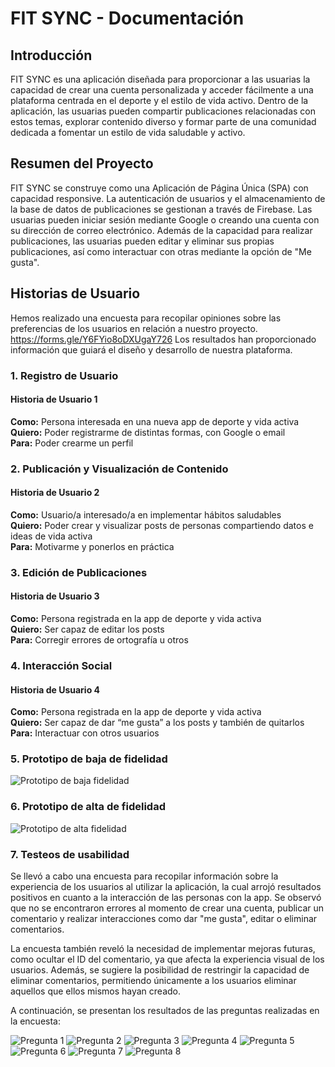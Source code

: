 # FIT SYNC - Documentación

## Introducción

FIT SYNC es una aplicación diseñada para proporcionar a las usuarias la capacidad de crear una cuenta personalizada y acceder fácilmente a una plataforma centrada en el deporte y el estilo de vida activo. Dentro de la aplicación, las usuarias pueden compartir publicaciones relacionadas con estos temas, explorar contenido diverso y formar parte de una comunidad dedicada a fomentar un estilo de vida saludable y activo.

## Resumen del Proyecto

FIT SYNC se construye como una Aplicación de Página Única (SPA) con capacidad responsive. La autenticación de usuarios y el almacenamiento de la base de datos de publicaciones se gestionan a través de Firebase. Las usuarias pueden iniciar sesión mediante Google o creando una cuenta con su dirección de correo electrónico. Además de la capacidad para realizar publicaciones, las usuarias pueden editar y eliminar sus propias publicaciones, así como interactuar con otras mediante la opción de "Me gusta".

## Historias de Usuario

Hemos realizado una encuesta para recopilar opiniones sobre las preferencias de los usuarios en relación a nuestro proyecto.
https://forms.gle/Y6FYio8oDXUgaY726
Los resultados han proporcionado información que guiará el diseño y desarrollo de nuestra plataforma.

### 1. Registro de Usuario
#### Historia de Usuario 1
**Como:** Persona interesada en una nueva app de deporte y vida activa  
**Quiero:** Poder registrarme de distintas formas, con Google o email  
**Para:** Poder crearme un perfil  

### 2. Publicación y Visualización de Contenido
#### Historia de Usuario 2
**Como:** Usuario/a interesado/a en implementar hábitos saludables  
**Quiero:** Poder crear y visualizar posts de personas compartiendo datos e ideas de vida activa  
**Para:** Motivarme y ponerlos en práctica  

### 3. Edición de Publicaciones
#### Historia de Usuario 3
**Como:** Persona registrada en la app de deporte y vida activa  
**Quiero:** Ser capaz de editar los posts  
**Para:** Corregir errores de ortografía u otros  

### 4. Interacción Social
#### Historia de Usuario 4
**Como:** Persona registrada en la app de deporte y vida activa  
**Quiero:** Ser capaz de dar “me gusta” a los posts y también de quitarlos  
**Para:** Interactuar con otros usuarios

  
### 5. Prototipo de baja de fidelidad
![Prototipo de baja fidelidad](./src/IMAGENES/prototipo-baja.png)

### 6. Prototipo de alta de fidelidad
![Prototipo de alta fidelidad](./src/IMAGENES/prototipo-alta.png)

### 7. Testeos de usabilidad 

Se llevó a cabo una encuesta para recopilar información sobre la experiencia de los usuarios al utilizar la aplicación, la cual arrojó resultados positivos en cuanto a la interacción de las personas con la app. Se observó que no se encontraron errores al momento de crear una cuenta, publicar un comentario y realizar interacciones como dar "me gusta", editar o eliminar comentarios.

La encuesta también reveló la necesidad de implementar mejoras futuras, como ocultar el ID del comentario, ya que afecta la experiencia visual de los usuarios. Además, se sugiere la posibilidad de restringir la capacidad de eliminar comentarios, permitiendo únicamente a los usuarios eliminar aquellos que ellos mismos hayan creado.

A continuación, se presentan los resultados de las preguntas realizadas en la encuesta:

![Pregunta 1](./src/IMAGENES/pregunta-01.png)
![Pregunta 2](./src/IMAGENES/pregunta-02.png)
![Pregunta 3](./src/IMAGENES/pregunta-03.png)
![Pregunta 4](./src/IMAGENES/pregunta-04.png)
![Pregunta 5](./src/IMAGENES/pregunta-05.png)
![Pregunta 6](./src/IMAGENES/pregunta-06.png)
![Pregunta 7](./src/IMAGENES/pregunta-07.png)
![Pregunta 8](./src/IMAGENES/pregunta-08.png)
